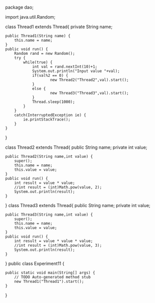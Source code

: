
package dao;

import java.util.Random;

class Thread1 extends Thread{
	private String name;

	public Thread1(String name) {
		this.name = name;
	}
	public void run() {
		Random rand = new Random();
		try {
			while(true) {
				int val = rand.nextInt(10)+1;
				System.out.println("Input value "+val);
				if(val%2 == 0) {
						new Thread2("Thread2",val).start();
				}
				else {
						new Thread3("Thread3",val).start();
				}
				Thread.sleep(1000);
			}
		}
		catch(InterruptedException ie) {
			ie.printStackTrace();
		}
	}	
}

class Thread2 extends Thread{
	public String name;
	private int value;

	public Thread2(String name,int value) {
		super();
		this.name = name;
		this.value = value;
	}
	public void run() {
		int result = value * value;
		//int result = (int)Math.pow(value, 2);
		System.out.println(result);
	}
}
class Thread3 extends Thread{
	public String name;
	private int value;

	public Thread3(String name,int value) {
		super();
		this.name = name;
		this.value = value;
	}
	public void run() {
		int result = value * value * value;
		//int result = (int)Math.pow(value, 3);
		System.out.println(result);
	}
}
public class Experiment11 {

	public static void main(String[] args) {
		// TODO Auto-generated method stub
		new Thread1("Thread1").start();
	}

}
